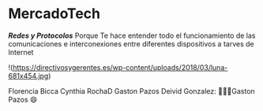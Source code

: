 # MercadoTech
***Redes y Protocolos***
Porque Te hace entender todo el funcionamiento de las comunicaciones e interconexiones entre diferentes dispositivos  a tarves de Internet

!(https://directivosygerentes.es/wp-content/uploads/2018/03/luna-681x454.jpg)

Florencia Bicca
Cynthia RochaD
Gaston Pazos
Deivid Gonzalez: ​​👨‍💻​​​​​🚀​
Gaston Pazos :smile:

